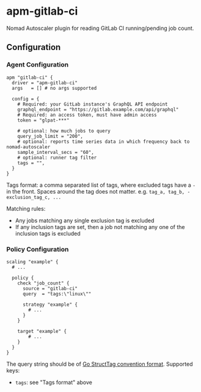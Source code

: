 # apm-gitlab-ci

Nomad Autoscaler plugin for reading GitLab CI running/pending job count.

## Configuration

### Agent Configuration

```hcl
apm "gitlab-ci" {
  driver = "apm-gitlab-ci"
  args   = [] # no args supported

  config = {
    # Required: your GitLab instance's GraphQL API endpoint
    graphql_endpoint = "https://gitlab.example.com/api/graphql"
    # Required: an access token, must have admin access
    token = "glpat-***"
    
    # optional: how much jobs to query
    query_job_limit = "200",
    # optional: reports time series data in which frequency back to nomad-autoscaler
	sample_interval_secs = "60",
	# optional: runner tag filter
	tags = "",
  }
}
```

Tags format: a comma separated list of tags, where excluded tags have a `-` in the front. Spaces around the tag does not matter. e.g. `tag_a, tag_b, -exclusion_tag_c, ...`

Matching rules:
- Any jobs matching any single exclusion tag is excluded
- If any inclusion tags are set, then a job not matching any one of the inclusion tags is excluded

### Policy Configuration

```hcl
scaling "example" {
  # ...

  policy {
    check "job_count" {
      source = "gitlab-ci"
      query  = "tags:\"linux\""

      strategy "example" {
        # ...
      }
    }

    target "example" {
        # ...
    }
  }
}
```

The query string should be of [Go StructTag convention format](https://pkg.go.dev/reflect#StructTag). Supported keys:

- `tags`: see "Tags format" above
